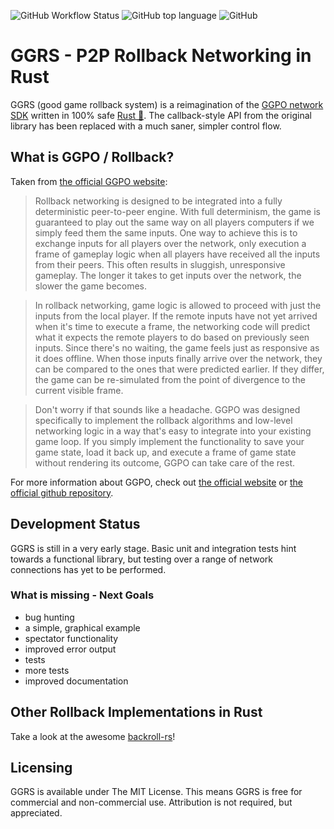 ![GitHub Workflow Status](https://img.shields.io/github/workflow/status/gschup/ggrs/Rust?style=for-the-badge) ![GitHub top language](https://img.shields.io/github/languages/top/gschup/ggrs?style=for-the-badge) ![GitHub](https://img.shields.io/github/license/gschup/ggrs?style=for-the-badge)

# GGRS - P2P Rollback Networking in Rust
GGRS (good game rollback system) is a reimagination of the [GGPO network SDK](https://www.ggpo.net/) written in 100% safe [Rust 🦀](https://www.rust-lang.org/). The callback-style API from the original library has been replaced with a much saner, simpler control flow. 

## What is GGPO / Rollback?

Taken from [the official GGPO website](https://ggpo.net/):

>Rollback networking is designed to be integrated into a fully deterministic peer-to-peer engine.  With full determinism, the game is guaranteed to play out the same way on all players computers if we simply feed them the same inputs.  One way to achieve this is to exchange inputs for all players over the network, only execution a frame of gameplay logic when all players have received all the inputs from their peers.  This often results in sluggish, unresponsive gameplay.  The longer it takes to get inputs over the network, the slower the game becomes.

>In rollback networking, game logic is allowed to proceed with just the inputs from the local player.  If the remote inputs have not yet arrived when it's time to execute a frame, the networking code will predict what it expects the remote players to do based on previously seen inputs.  Since there's no waiting, the game feels just as responsive as it does offline.  When those inputs finally arrive over the network, they can be compared to the ones that were predicted earlier.  If they differ, the game can be re-simulated from the point of divergence to the current visible frame.

>Don't worry if that sounds like a headache.  GGPO was designed specifically to implement the rollback algorithms and low-level networking logic in a way that's easy to integrate into your existing game loop.  If you simply implement the functionality to save your game state, load it back up, and execute a frame of game state without rendering its outcome, GGPO can take care of the rest.

For more information about GGPO, check out [the official website](http://ggpo.net/) or [the official github repository](https://github.com/pond3r/ggpo).

## Development Status
GGRS is still in a very early stage. Basic unit and integration tests hint towards a functional library, but testing over a range of network connections has yet to be performed.

### What is missing - Next Goals
- bug hunting
- a simple, graphical example
- spectator functionality
- improved error output
- tests
- more tests
- improved documentation

## Other Rollback Implementations in Rust
Take a look at the awesome [backroll-rs](https://github.com/HouraiTeahouse/backroll-rs/)! 

## Licensing
GGRS is available under The MIT License. This means GGRS is free for commercial and non-commercial use. Attribution is not required, but appreciated.
